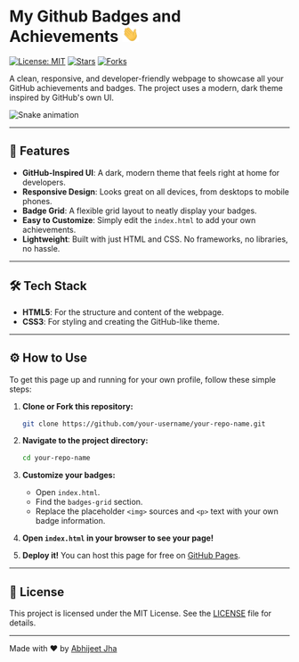 # My Github Badges and Achievements <img src="https://raw.githubusercontent.com/ABSphreak/ABSphreak/master/gifs/Hi.gif" width="30px">

[![License: MIT](https://img.shields.io/badge/License-MIT-yellow.svg)](https://opensource.org/licenses/MIT)
[![Stars](https://img.shields.io/github/stars/your-username/your-repo-name?style=social)](https://github.com/your-username/your-repo-name/stargazers)
[![Forks](https://img.shields.io/github/forks/your-username/your-repo-name?style=social)](https://github.com/your-username/your-repo-name/network/members)

A clean, responsive, and developer-friendly webpage to showcase all your GitHub achievements and badges. The project uses a modern, dark theme inspired by GitHub's own UI.

![Snake animation](https://raw.githubusercontent.com/your-username/your-repo-name/output/snake.svg)

---

## 🚀 Features

-   **GitHub-Inspired UI**: A dark, modern theme that feels right at home for developers.
-   **Responsive Design**: Looks great on all devices, from desktops to mobile phones.
-   **Badge Grid**: A flexible grid layout to neatly display your badges.
-   **Easy to Customize**: Simply edit the `index.html` to add your own achievements.
-   **Lightweight**: Built with just HTML and CSS. No frameworks, no libraries, no hassle.

---

## 🛠️ Tech Stack

-   **HTML5**: For the structure and content of the webpage.
-   **CSS3**: For styling and creating the GitHub-like theme.

---

## ⚙️ How to Use

To get this page up and running for your own profile, follow these simple steps:

1.  **Clone or Fork this repository:**
    ```bash
    git clone https://github.com/your-username/your-repo-name.git
    ```
2.  **Navigate to the project directory:**
    ```bash
    cd your-repo-name
    ```
3.  **Customize your badges:**
    -   Open `index.html`.
    -   Find the `badges-grid` section.
    -   Replace the placeholder `<img>` sources and `<p>` text with your own badge information.

4.  **Open `index.html` in your browser to see your page!**

5.  **Deploy it!** You can host this page for free on [GitHub Pages](https://pages.github.com/).

---

## 📄 License

This project is licensed under the MIT License. See the [LICENSE](LICENSE) file for details.

---

Made with ❤️ by [Abhijeet Jha](https://github.com/your-username)